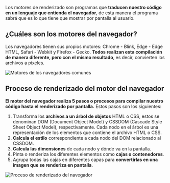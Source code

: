 Los motores de renderizado son programas que **traducen nuestro código en un lenguaje que entienda el navegador**, de esta manera el programa sabrá que es lo que tiene que mostrar por pantalla al usuario.

## ¿Cuáles son los motores del navegador?

Los navegadores tienen sus propios motores: Chrome - Blink, Edge - Edge HTML, Safari - Webkit y Firefox - Gecko. **Todos realizan esta compilación de manera diferente, pero con el mismo resultado**, es decir, convierten los archivos a píxeles.

![Motores de los navegadores comunes](https://cdn.document360.io/da52b302-22aa-4a71-9908-ba18e68ffee7/Images/Documentation/frontend_developer03.png)

## Proceso de renderizado del motor del navegador

**El motor del navegador realiza 5 pasos o procesos para compilar nuestro código hasta el renderizado por pantalla.** Estos pasos son los siguientes:

1.  Transforma los **archivos a un árbol de objetos** HTML o CSS, estos se denominan DOM (Document Object Model) y CSSDOM (Cascade Style Sheet Object Model), respectivamente. Cada nodo en el árbol es una representación de los elementos que contiene el archivo HTML o CSS.
2.  **Calcula el estilo** correspondiente a cada nodo del DOM relacionado al CSSDOM.
3.  **Calcula las dimensiones** de cada nodo y dónde va en la pantalla.
4.  Pinta o renderiza los diferentes elementos como **cajas o contenedores**.
5.  Agrupa todas las cajas en diferentes capas para **convertirlas en una imagen que se renderiza en pantalla**.

![Proceso de renderizado del navegador](https://cdn.document360.io/da52b302-22aa-4a71-9908-ba18e68ffee7/Images/Documentation/frontend_developer04.png)